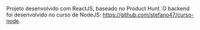 Projeto desenvolvido com ReactJS, baseado no Product Hunt.
O backend foi desenvolvido no curso de NodeJS: https://github.com/stefano47/curso-node.
